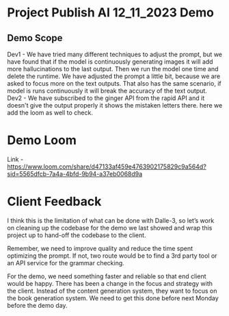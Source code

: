 # Project Publish AI 12_11_2023 Demo

## Demo Scope
Dev1 - We have tried many different techniques to adjust the prompt, but we have found that if the model is continuously generating images it will add more hallucinations to the last output. Then we run the model one time and delete the runtime. We have adjusted the prompt a little bit, because we are asked to focus more on the text outputs. That also has the same scenario, if model is runs continuously it will break the accuracy of the text output.
Dev2 - We have subscribed to the ginger API from the rapid API and it doesn't give the output properly it shows the mistaken letters there. here we add the loom as well to check. 

# Demo Loom 
Link - https://www.loom.com/share/d47133af459e4763902175829c9a564d?sid=5565dfcb-7a4a-4bfd-9b94-a37eb0068d9a

# Client Feedback
I think this is the limitation of what can be done with Dalle-3, so let’s work on cleaning up the codebase for the demo we last showed and wrap this project up to hand-off the codebase to the client.

Remember, we need to improve quality and reduce the time spent optimizing the prompt. If not, two route would be to find a 3rd party tool or an API service for the grammar checking.

For the demo, we need something faster and reliable so that end client would be happy.
There has been a change in the focus and strategy with the client. Instead of the content generation system, they want to focus on the book generation system. We need to get this done before next Monday before the demo day.
